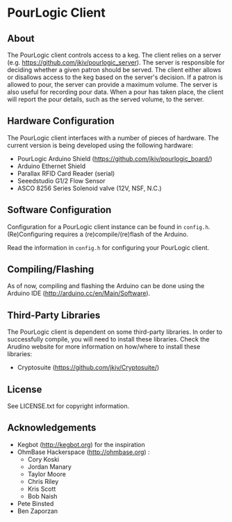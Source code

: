 # PourLogic Client

## About

The PourLogic client controls access to a keg. The client relies on a server
(e.g. https://github.com/jkiv/pourlogic_server). The server is responsible for
deciding whether a given patron should be served. The client either allows or
disallows access to the keg based on the server's decision. If a patron is
allowed to pour, the server can provide a maximum volume. The server is also
useful for recording pour data. When a pour has taken place, the client will
report the pour details, such as the served volume, to the server.

## Hardware Configuration

The PourLogic client interfaces with a number of pieces of hardware.  The
current version is being developed using the following hardware:

 * PourLogic Arduino Shield (https://github.com/jkiv/pourlogic_board/)
 * Arduino Ethernet Shield
 * Parallax RFID Card Reader (serial)
 * Seeedstudio G1/2 Flow Sensor
 * ASCO 8256 Series Solenoid valve (12V, NSF, N.C.)
 
## Software Configuration

Configuration for a PourLogic client instance can be found in `config.h`.
(Re)Configuring requires a (re)compile/(re)flash of the Arduino.

Read the information in `config.h` for configuring your PourLogic client.

## Compiling/Flashing

As of now, compiling and flashing the Arduino can be done using the Arduino IDE
(http://arduino.cc/en/Main/Software).

## Third-Party Libraries

The PourLogic client is dependent on some third-party libraries. In order to
successfully compile, you will need to install these libraries. Check the
Arudino website for more information on how/where to install these libraries:

 * Cryptosuite (https://github.com/jkiv/Cryptosuite/) 

## License

See LICENSE.txt for copyright information.

## Acknowledgements

 * Kegbot (http://kegbot.org) for the inspiration
 * OhmBase Hackerspace (http://ohmbase.org) :
   * Cory Koski
   * Jordan Manary
   * Taylor Moore
   * Chris Riley
   * Kris Scott
   * Bob Naish
 * Pete Binsted
 * Ben Zaporzan
